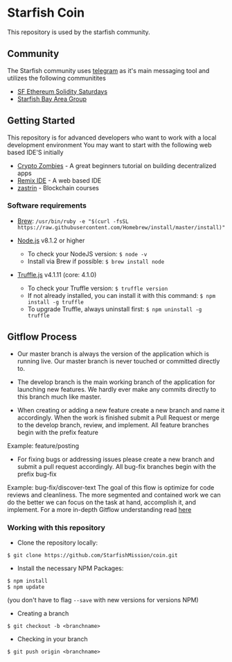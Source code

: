 # Starfish Coin

This repository is used by the starfish community.

## Community

The Starfish community uses [telegram](https://telegram.org/) as it's main messaging tool and utilizes the following communitites

* [SF Ethereum Solidity Saturdays](https://t.me/sf_ethereum_ss)
* [Starfish Bay Area Group](https://t.me/starfishnetwork)

## Getting Started
This repository is for advanced developers who want to work with a local development environment
You may want to start with the following web based IDE'S initially

* [Crypto Zombies](https://cryptozombies.io/) - A great beginners tutorial on building decentralized apps
* [Remix IDE](https://remix.ethereum.org/) - A web based IDE
* [zastrin](https://www.zastrin.com/) - Blockchain courses

### Software requirements

* [Brew](https://brew.sh/): ``` /usr/bin/ruby -e "$(curl -fsSL https://raw.githubusercontent.com/Homebrew/install/master/install)" ```

* [Node.js](https://nodejs.org/en/) v8.1.2 or higher
    * To check your NodeJS version: ``` $ node -v ```
    * Install via Brew if possible: ``` $ brew install node ```

* [Truffle.js](http://truffleframework.com/) v4.1.11 (core: 4.1.0)
    * To check your Truffle version: ``` $ truffle version ```
    * If not already installed, you can install it with this command: ``` $ npm install -g truffle ```
    * To upgrade Truffle, always uninstall first: ``` $ npm uninstall -g truffle ```


## Gitflow Process

* Our master branch is always the version of the application which is running live. Our master branch is never touched or committed directly to.

* The develop branch is the main working branch of the application for launching new features. We hardly ever make any commits directly to this branch much like master.

* When creating or adding a new feature create a new branch and name it accordingly. When the work is finished submit a Pull Request or merge to the develop branch, review, and implement. All feature branches begin with the prefix feature    

Example: feature/posting

* For fixing bugs or addressing issues please create a new branch and submit a pull request accordingly. All bug-fix branches begin with the prefix bug-fix

Example: bug-fix/discover-text
The goal of this flow is optimize for code reviews and cleanliness. The more segmented and contained work we can do the better we can focus on the task at hand, accomplish it, and implement.
For a more in-depth Gitflow understanding read [here](https://www.atlassian.com/git/tutorials/comparing-workflows/gitflow-workflow)


### Working with this repository

* Clone the repository locally:

```
$ git clone https://github.com/StarfishMission/coin.git
```

* Install the necessary NPM Packages:
```
$ npm install
$ npm update
```
(you don't have to flag ``` --save ``` with new versions for versions NPM)

* Creating a branch

```
$ git checkout -b <branchname>
```

* Checking in your branch

``` $ git push origin <branchname> ```
